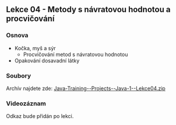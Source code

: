 Lekce 04 - Metody s návratovou hodnotou a procvičování
------------------------------------------------------

### Osnova

* Kočka, myš a sýr
    * Procvičování metod s návratovou hodnotou
* Opakování dosavadní látky

### Soubory

Archív najdete zde: [Java-Training--Projects--Java-1--Lekce04.zip](/data/2021-jaro/java-1-brno/Java-Training--Projects--Java-1--Lekce04.zip)

### Videozáznam

Odkaz bude přidán po lekci.
